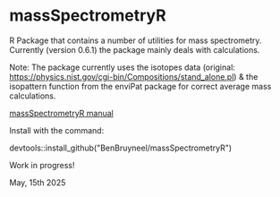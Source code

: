 # massSpectrometryR

R Package that contains a number of utilities for mass spectrometry.
Currently (version 0.6.1) the package mainly deals with calculations.

Note: The package currently uses the isotopes data (original: https://physics.nist.gov/cgi-bin/Compositions/stand_alone.pl) & the isopattern function from the enviPat package for correct average mass calculations.

[massSpectrometryR manual](https://benbruyneel.github.io/massSpectrometryR/)

Install with the command:

devtools::install_github("BenBruyneel/massSpectrometryR")

Work in progress!

May, 15th 2025
